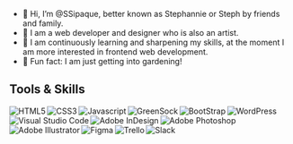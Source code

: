 - 👋 Hi, I’m @SSipaque, better known as Stephannie or Steph by friends and family.
- 🎨 I am a web developer and designer who is also an artist.
- 📓 I am continuously learning and sharpening my skills, at the moment I am more interested in frontend web development.
- 🌱 Fun fact: I am just getting into gardening! 

<h2>Tools & Skills</h2>
<img align="left" alt="HTML5" src="https://img.shields.io/badge/html5-%23E34F26.svg?style=for-the-badge&logo=html5&logoColor=white"/>
<img align="left" alt="CSS3" src="https://img.shields.io/badge/css3-%231572B6.svg?style=for-the-badge&logo=css3&logoColor=white"/>
<img align="left" alt="Javascript" src="https://img.shields.io/badge/javascript-%23323330.svg?style=for-the-badge&logo=javascript&logoColor=%23F7DF1E"/>
<img align="left" alt="GreenSock" src="https://img.shields.io/badge/green%20sock-88CE02?style=for-the-badge&logo=greensock&logoColor=white"/>
<img align="left" alt="BootStrap" src="https://img.shields.io/badge/bootstrap-%23563D7C.svg?style=for-the-badge&logo=bootstrap&logoColor=white"/>
<img align="left" alt="WordPress" src="https://img.shields.io/badge/WordPress-%23117AC9.svg?style=for-the-badge&logo=WordPress&logoColor=white"/>
<img align="left" alt="Visual Studio Code" src="https://img.shields.io/badge/Visual%20Studio%20Code-0078d7.svg?style=for-the-badge&logo=visual-studio-code&logoColor=white"/>
<img align="left" alt="Adobe InDesign" src="https://img.shields.io/badge/Adobe%20InDesign-49021F?style=for-the-badge&logo=adobeindesign&logoColor=white"/>
<img align="left" alt="Adobe Photoshop" src="https://img.shields.io/badge/adobe%20photoshop-%2331A8FF.svg?style=for-the-badge&logo=adobe%20photoshop&logoColor=white"/>
<img align="left" alt="Adobe Illustrator" src="https://img.shields.io/badge/adobe%20illustrator-%23FF9A00.svg?style=for-the-badge&logo=adobe%20illustrator&logoColor=white"/>
<img align="left" alt="Figma" src="https://img.shields.io/badge/figma-%23F24E1E.svg?style=for-the-badge&logo=figma&logoColor=white"/>
<img align="left" alt="Trello" src="https://img.shields.io/badge/Trello-%23026AA7.svg?style=for-the-badge&logo=Trello&logoColor=white"/>
<img align="left" alt="Slack" src="https://img.shields.io/badge/Slack-4A154B?style=for-the-badge&logo=slack&logoColor=white"/>

